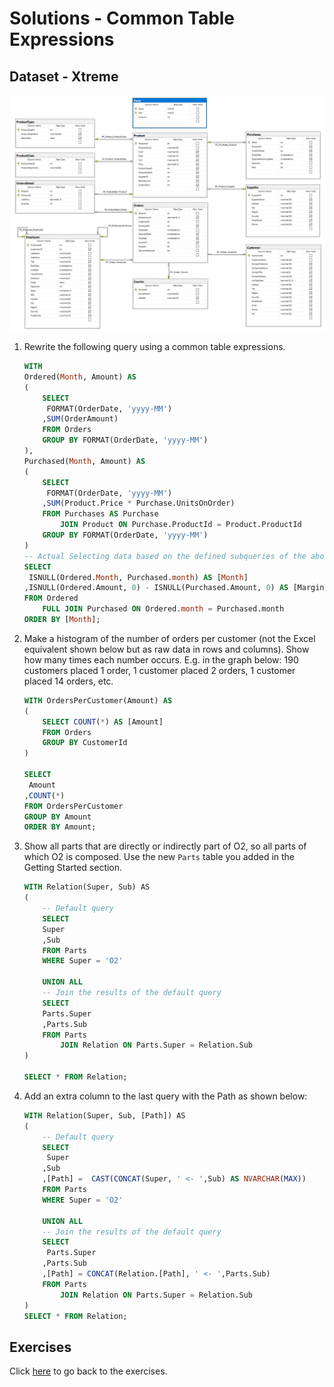 # Solutions - Common Table Expressions
## Dataset - Xtreme
![img](../images/diagram-xtreme-parts.png)

1. Rewrite the following query using a common table expressions.
    ```sql
    WITH 
    Ordered(Month, Amount) AS ​
    (
        SELECT 
         FORMAT(OrderDate, 'yyyy-MM')
        ,SUM(OrderAmount)​
        FROM Orders
        GROUP BY FORMAT(OrderDate, 'yyyy-MM')
    ),​
    Purchased(Month, Amount) AS ​
    (
        SELECT
         FORMAT(OrderDate, 'yyyy-MM')
        ,SUM(Product.Price * Purchase.UnitsOnOrder)​
        FROM Purchases AS Purchase​	
            JOIN Product ON Purchase.ProductId = Product.ProductId​
        GROUP BY FORMAT(OrderDate, 'yyyy-MM')
    )
    -- Actual Selecting data based on the defined subqueries of the above CTE.
    SELECT 
     ISNULL(Ordered.Month, Purchased.month) AS [Month]
    ,ISNULL(Ordered.Amount, 0) - ISNULL(Purchased.Amount, 0) AS [Margin]​
    FROM Ordered ​
        FULL JOIN Purchased ON Ordered.month = Purchased.month​
    ORDER BY [Month];
    ```
2. Make a histogram of the number of orders per customer (not the Excel equivalent shown below but as raw data in rows and columns). Show ​how many times each number occurs. E.g. in the graph below: 190 customers placed 1 order, 1 customer placed 2 orders, 1 customer placed 14 orders, etc. 
    ```sql
    WITH OrdersPerCustomer(Amount) AS ​
    (
        SELECT COUNT(*)​ AS [Amount]
        FROM Orders​
        GROUP BY CustomerId
    )

    SELECT 
     Amount
    ,COUNT(*)​
    FROM OrdersPerCustomer​
    GROUP BY Amount​
    ORDER BY Amount;
    ```
3. Show all parts that are directly or indirectly part of O2, so all parts of which O2 is composed.​ Use the new `Parts` table you added in the Getting Started section.
    ```sql
    WITH Relation(Super, Sub) AS​
    (
        -- Default query
        SELECT 
        Super
        ,Sub ​
        FROM Parts ​
        WHERE Super = 'O2'​

        UNION ALL
        -- Join the results of the default query
        SELECT 
        Parts.Super
        ,Parts.Sub ​
        FROM Parts 
            JOIN Relation ON Parts.Super = Relation.Sub
    )​

    SELECT * FROM Relation;
    ```

4. Add an extra column to the last query with the Path as shown below:
    ```sql
    WITH Relation(Super, Sub, [Path]) AS​
    (
        -- Default query
        SELECT 
         Super
        ,Sub
        ,[Path] =  CAST(CONCAT(Super, ' <- ',Sub) AS NVARCHAR(MAX))
        FROM Parts ​
        WHERE Super = 'O2'​

        UNION ALL
        -- Join the results of the default query
        SELECT 
         Parts.Super
        ,Parts.Sub ​
        ,[Path] = CONCAT(Relation.[Path], ' <- ',Parts.Sub)
        FROM Parts 
            JOIN Relation ON Parts.Super = Relation.Sub
    )​
    SELECT * FROM Relation;
    ```
 
## Exercises
Click [here](../cte.md) to go back to the exercises.
